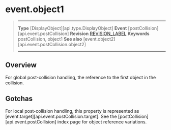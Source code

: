 
# event.object1

> --------------------- ------------------------------------------------------------------------------------------
> __Type__              [DisplayObject][api.type.DisplayObject]
> __Event__             [postCollision][api.event.postCollision]
> __Revision__          [REVISION_LABEL](REVISION_URL)
> __Keywords__          postCollision, object1
> __See also__			[event.object2][api.event.postCollision.object2]
> --------------------- ------------------------------------------------------------------------------------------

## Overview

For global post-collision handling, the reference to the first object in the collision.


## Gotchas

For local post-collision handling, this property is represented as [event.target][api.event.postCollision.target]. See the [postCollision][api.event.postCollision] index page for object reference variations.